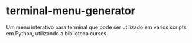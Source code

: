 # terminal-menu-generator
Um menu interativo para terminal que pode ser utilizado em vários scripts em Python, utilizando a biblioteca curses. 
